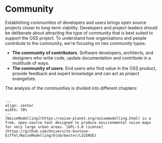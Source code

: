 # Community

Establishing communities of developers and users brings open source projects closer to long-term viability. Developers and project leaders should be deliberate about attracting the type of community that is best suited to support the OSS project. To understand how organisations and people contribute to the community, we're focusing on two community types:

- **The community of contributors**. Software developers, architects, and designers who write code, update documentation and contribute in a multitude of ways.
- **The community of users**. End users who find value in the OSS product, provide feedback and expert knowledge and can act as project evangelists.

The analysis of the communities is divided into different chapters:
```{tableofcontents}
```

```{figure} ../images/NoiseMap.png
---
align: center
width: 70%
---
[NoiseModelling](https://noise-planet.org/noisemodelling.html) is a free, open-source tool designed to produce environmental noise maps for very large urban areas. [GPL-3.0 license](https://github.com/Universite-Gustave-Eiffel/NoiseModelling/blob/master/LICENSE)
```

